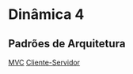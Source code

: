 # Dinâmica 4

## Padrões de Arquitetura

[MVC](../06-padroes-de-arquitetura/padrao-mvc.md)
[Cliente-Servidor](../06-padroes-de-arquitetura/padrao-cliente-servidor.md)
